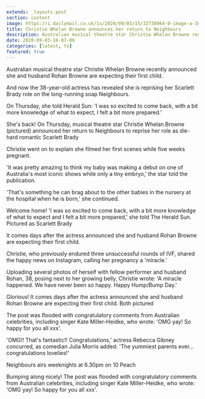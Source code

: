 ```yaml
---
extends: _layouts.post
section: content
image: https://i.dailymail.co.uk/1s/2020/09/03/15/32738964-0-image-a-38_1599142457248.jpg 
title: Christie Whelan Browne announces her return to Neighbours 
description: Australian musical theatre star Christie Whelan Browne recently announced she and husband Rohan Browne are expecting their first child. 
date: 2020-09-03-16-07-09 
categories: [latest, tv] 
featured: true 
--- 
```

Australian musical theatre star Christie Whelan Browne recently announced she and husband Rohan Browne are expecting their first child.

And now the 38-year-old actress has revealed she is reprising her Scarlett Brady role on the long-running soap Neighbours. 

On Thursday, she told Herald Sun: 'I was so excited to come back, with a bit more knowledge of what to expect, I felt a bit more prepared.'

She's back! On Thursday, musical theatre star Christie Whelan Browne (pictured) announced her return to Neighbours to reprise her role as die-hard romantic Scarlett Brady

Christie went on to explain she filmed her first scenes while five weeks pregnant. 

'It was pretty amazing to think my baby was making a debut on one of Australia's most iconic shows while only a tiny embryo,' the star told the publication.

'That's something he can brag about to the other babies in the nursery at the hospital when he is born,' she continued.

Welcome home! 'I was so excited to come back, with a bit more knowledge of what to expect and I felt a bit more prepared,' she told The Herald Sun. Pictured as Scarlett Brady

It comes days after the actress announced she and husband Rohan Browne are expecting their first child.

Christie, who previously endured three unsuccessful rounds of IVF, shared the happy news on Instagram, calling her pregnancy a 'miracle.' 

Uploading several photos of herself with fellow performer and husband Rohan, 38, posing next to her growing belly, Christie wrote: 'A miracle happened. We have never been so happy. Happy Hump/Bump Day.' 

Glorious! It comes days after the actress announced she and husband Rohan Browne are expecting their first child. Both pictured 

The post was flooded with congratulatory comments from Australian celebrities, including singer Kate Miller-Heidke, who wrote: 'OMG yay! So happy for you all xxx'.

'OMG!! That's fantastic!! Congratulations,' actress Rebecca Gibney concurred, as comedian Julia Morris added: 'The yummiest parents ever... congratulations lovelies!' 

Neighbours airs weeknights at 6.30pm on 10 Peach

Bumping along nicely! The post was flooded with congratulatory comments from Australian celebrities, including singer Kate Miller-Heidke, who wrote: 'OMG yay! So happy for you all xxx'.

